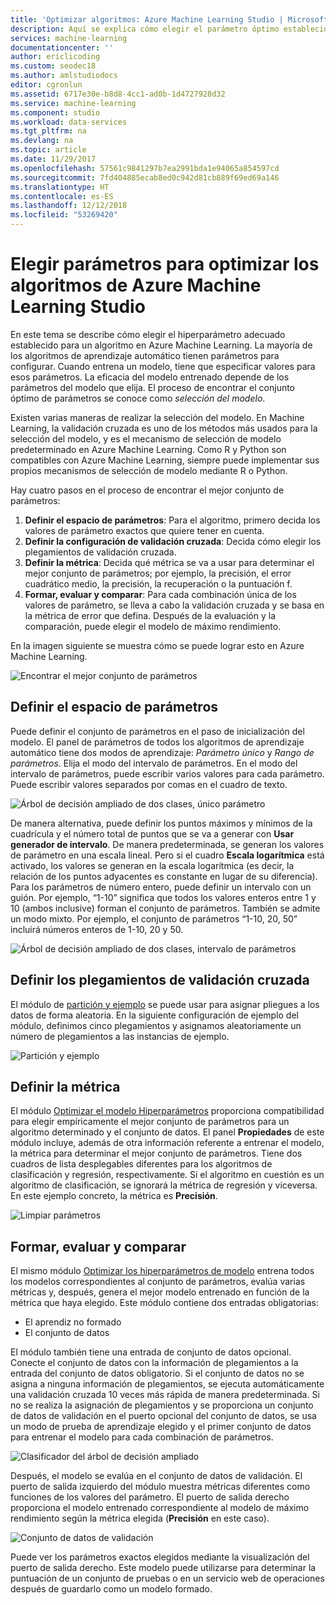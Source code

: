 ```yaml
---
title: 'Optimizar algoritmos: Azure Machine Learning Studio | Microsoft Docs'
description: Aquí se explica cómo elegir el parámetro óptimo establecido para un algoritmo de Azure Machine Learning Studio.
services: machine-learning
documentationcenter: ''
author: ericlicoding
ms.custom: seodec18
ms.author: amlstudiodocs
editor: cgronlun
ms.assetid: 6717e30e-b8d8-4cc1-ad0b-1d4727928d32
ms.service: machine-learning
ms.component: studio
ms.workload: data-services
ms.tgt_pltfrm: na
ms.devlang: na
ms.topic: article
ms.date: 11/29/2017
ms.openlocfilehash: 57561c9841297b7ea2991bda1e94065a854597cd
ms.sourcegitcommit: 7fd404885ecab8ed0c942d81cb889f69ed69a146
ms.translationtype: HT
ms.contentlocale: es-ES
ms.lasthandoff: 12/12/2018
ms.locfileid: "53269420"
---
```

# <a name="choose-parameters-to-optimize-your-algorithms-in-azure-machine-learning-studio"></a>Elegir parámetros para optimizar los algoritmos de Azure Machine Learning Studio

En este tema se describe cómo elegir el hiperparámetro adecuado establecido para un algoritmo en Azure Machine Learning. La mayoría de los algoritmos de aprendizaje automático tienen parámetros para configurar. Cuando entrena un modelo, tiene que especificar valores para esos parámetros. La eficacia del modelo entrenado depende de los parámetros del modelo que elija. El proceso de encontrar el conjunto óptimo de parámetros se conoce como *selección del modelo*.



Existen varias maneras de realizar la selección del modelo. En Machine Learning, la validación cruzada es uno de los métodos más usados para la selección del modelo, y es el mecanismo de selección de modelo predeterminado en Azure Machine Learning. Como R y Python son compatibles con Azure Machine Learning, siempre puede implementar sus propios mecanismos de selección de modelo mediante R o Python.

Hay cuatro pasos en el proceso de encontrar el mejor conjunto de parámetros:

1. **Definir el espacio de parámetros**: Para el algoritmo, primero decida los valores de parámetro exactos que quiere tener en cuenta.
2. **Definir la configuración de validación cruzada**: Decida cómo elegir los plegamientos de validación cruzada.
3. **Definir la métrica**: Decida qué métrica se va a usar para determinar el mejor conjunto de parámetros; por ejemplo, la precisión, el error cuadrático medio, la precisión, la recuperación o la puntuación f.
4. **Formar, evaluar y comparar**: Para cada combinación única de los valores de parámetro, se lleva a cabo la validación cruzada y se basa en la métrica de error que defina. Después de la evaluación y la comparación, puede elegir el modelo de máximo rendimiento.

En la imagen siguiente se muestra cómo se puede lograr esto en Azure Machine Learning.

![Encontrar el mejor conjunto de parámetros](./media/algorithm-parameters-optimize/fig1.png)

## <a name="define-the-parameter-space"></a>Definir el espacio de parámetros
Puede definir el conjunto de parámetros en el paso de inicialización del modelo. El panel de parámetros de todos los algoritmos de aprendizaje automático tiene dos modos de aprendizaje: *Parámetro único*  y *Rango de parámetros*. Elija el modo del intervalo de parámetros. En el modo del intervalo de parámetros, puede escribir varios valores para cada parámetro. Puede escribir valores separados por comas en el cuadro de texto.

![Árbol de decisión ampliado de dos clases, único parámetro](./media/algorithm-parameters-optimize/fig2.png)

 De manera alternativa, puede definir los puntos máximos y mínimos de la cuadrícula y el número total de puntos que se va a generar con **Usar generador de intervalo**. De manera predeterminada, se generan los valores de parámetro en una escala lineal. Pero si el cuadro **Escala logarítmica** está activado, los valores se generan en la escala logarítmica (es decir, la relación de los puntos adyacentes es constante en lugar de su diferencia). Para los parámetros de número entero, puede definir un intervalo con un guión. Por ejemplo, “1-10” significa que todos los valores enteros entre 1 y 10 (ambos inclusive) forman el conjunto de parámetros. También se admite un modo mixto. Por ejemplo, el conjunto de parámetros “1-10, 20, 50” incluirá números enteros de 1-10, 20 y 50.

![Árbol de decisión ampliado de dos clases, intervalo de parámetros](./media/algorithm-parameters-optimize/fig3.png)

## <a name="define-cross-validation-folds"></a>Definir los plegamientos de validación cruzada
El módulo de [partición y ejemplo][partition-and-sample] se puede usar para asignar pliegues a los datos de forma aleatoria. En la siguiente configuración de ejemplo del módulo, definimos cinco plegamientos y asignamos aleatoriamente un número de plegamientos a las instancias de ejemplo.

![Partición y ejemplo](./media/algorithm-parameters-optimize/fig4.png)

## <a name="define-the-metric"></a>Definir la métrica
El módulo [Optimizar el modelo Hiperparámetros][tune-model-hyperparameters] proporciona compatibilidad para elegir empíricamente el mejor conjunto de parámetros para un algoritmo determinado y el conjunto de datos. El panel **Propiedades** de este módulo incluye, además de otra información referente a entrenar el modelo, la métrica para determinar el mejor conjunto de parámetros. Tiene dos cuadros de lista desplegables diferentes para los algoritmos de clasificación y regresión, respectivamente. Si el algoritmo en cuestión es un algoritmo de clasificación, se ignorará la métrica de regresión y viceversa. En este ejemplo concreto, la métrica es **Precisión**.   

![Limpiar parámetros](./media/algorithm-parameters-optimize/fig5.png)

## <a name="train-evaluate-and-compare"></a>Formar, evaluar y comparar
El mismo módulo [Optimizar los hiperparámetros de modelo][tune-model-hyperparameters] entrena todos los modelos correspondientes al conjunto de parámetros, evalúa varias métricas y, después, genera el mejor modelo entrenado en función de la métrica que haya elegido. Este módulo contiene dos entradas obligatorias:

* El aprendiz no formado
* El conjunto de datos

El módulo también tiene una entrada de conjunto de datos opcional. Conecte el conjunto de datos con la información de plegamientos a la entrada del conjunto de datos obligatorio. Si el conjunto de datos no se asigna a ninguna información de plegamientos, se ejecuta automáticamente una validación cruzada 10 veces más rápida de manera predeterminada. Si no se realiza la asignación de plegamientos y se proporciona un conjunto de datos de validación en el puerto opcional del conjunto de datos, se usa un modo de prueba de aprendizaje elegido y el primer conjunto de datos para entrenar el modelo para cada combinación de parámetros.

![Clasificador del árbol de decisión ampliado](./media/algorithm-parameters-optimize/fig6a.png)

Después, el modelo se evalúa en el conjunto de datos de validación. El puerto de salida izquierdo del módulo muestra métricas diferentes como funciones de los valores del parámetro. El puerto de salida derecho proporciona el modelo entrenado correspondiente al modelo de máximo rendimiento según la métrica elegida (**Precisión** en este caso).  

![Conjunto de datos de validación](./media/algorithm-parameters-optimize/fig6b.png)

Puede ver los parámetros exactos elegidos mediante la visualización del puerto de salida derecho. Este modelo puede utilizarse para determinar la puntuación de un conjunto de pruebas o en un servicio web de operaciones después de guardarlo como un modelo formado.

<!-- Module References -->
[partition-and-sample]: https://msdn.microsoft.com/library/azure/a8726e34-1b3e-4515-b59a-3e4a475654b8/
[tune-model-hyperparameters]: https://msdn.microsoft.com/library/azure/038d91b6-c2f2-42a1-9215-1f2c20ed1b40/
